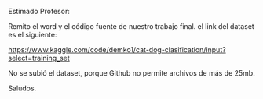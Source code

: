 Estimado Profesor:

Remito el word y el código fuente de nuestro trabajo final. el link del dataset es el siguiente:

https://www.kaggle.com/code/demko1/cat-dog-clasification/input?select=training_set

No se subió el dataset, porque Github no permite archivos de más de 25mb.

Saludos.
